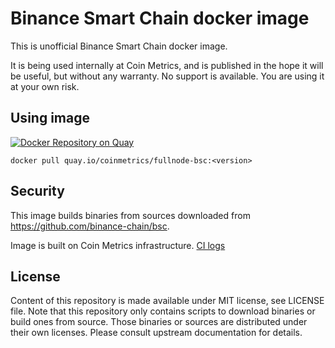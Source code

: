 # Binance Smart Chain docker image

This is unofficial Binance Smart Chain docker image.

It is being used internally at Coin Metrics, and is published in the hope it will be useful, but without any warranty. No support is available. You are using it at your own risk.

## Using image

[![Docker Repository on Quay](https://quay.io/repository/coinmetrics/fullnode-bsc/status "Docker Repository on Quay")](https://quay.io/repository/coinmetrics/fullnode-bsc)

```
docker pull quay.io/coinmetrics/fullnode-bsc:<version>
```

## Security

This image builds binaries from sources downloaded from https://github.com/binance-chain/bsc.

Image is built on Coin Metrics infrastructure. [CI logs](https://gitlab.com/coinmetrics/fullnodes/bsc/pipelines)

## License

Content of this repository is made available under MIT license, see LICENSE file.
Note that this repository only contains scripts to download binaries or build ones from source.
Those binaries or sources are distributed under their own licenses.
Please consult upstream documentation for details.
